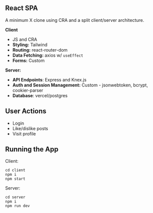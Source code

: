 ## React SPA 

A minimum X clone using CRA and a split client/server architecture. 

**Client**
- JS and CRA
- **Styling:** Tailwind 
- **Routing:** react-router-dom
- **Data Fetching:** axios w/ `useEffect`
- **Forms:** Custom

**Server:**
- **API Endpoints**: Express and Knex.js
- **Auth and Session Management:** Custom - jsonwebtoken, bcrypt, cookier-parser
- **Database**: vercel/postgres

## User Actions

- Login
- Like/dislike posts
- Visit profile 

## Running the App

Client: 
```
cd client
npm i
npm start
```

Server: 
```
cd server
npm i
npm run dev
```
